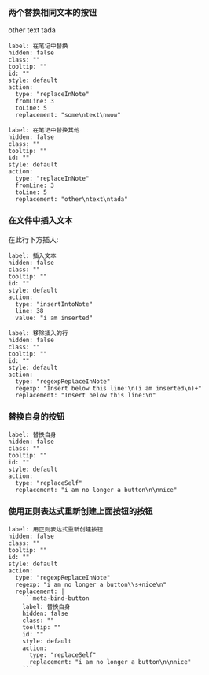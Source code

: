 ### 两个替换相同文本的按钮

other
text
tada

```meta-bind-button
label: 在笔记中替换
hidden: false
class: ""
tooltip: ""
id: ""
style: default
action:
  type: "replaceInNote"
  fromLine: 3
  toLine: 5
  replacement: "some\ntext\nwow"
```

```meta-bind-button
label: 在笔记中替换其他
hidden: false
class: ""
tooltip: ""
id: ""
style: default
action:
  type: "replaceInNote"
  fromLine: 3
  toLine: 5
  replacement: "other\ntext\ntada"
```

### 在文件中插入文本

在此行下方插入:

```meta-bind-button
label: 插入文本
hidden: false
class: ""
tooltip: ""
id: ""
style: default
action:
  type: "insertIntoNote"
  line: 38
  value: "i am inserted"
```

```meta-bind-button
label: 移除插入的行
hidden: false
class: ""
tooltip: ""
id: ""
style: default
action:
  type: "regexpReplaceInNote"
  regexp: "Insert below this line:\n(i am inserted\n)+"
  replacement: "Insert below this line:\n"
```

### 替换自身的按钮

```meta-bind-button
label: 替换自身
hidden: false
class: ""
tooltip: ""
id: ""
style: default
action:
  type: "replaceSelf"
  replacement: "i am no longer a button\n\nnice"
```

### 使用正则表达式重新创建上面按钮的按钮

```meta-bind-button
label: 用正则表达式重新创建按钮
hidden: false
class: ""
tooltip: ""
id: ""
style: default
action:
  type: "regexpReplaceInNote"
  regexp: "i am no longer a button\\s+nice\n"
  replacement: |
    ```meta-bind-button
    label: 替换自身
    hidden: false
    class: ""
    tooltip: ""
    id: ""
    style: default
    action:
      type: "replaceSelf"
      replacement: "i am no longer a button\n\nnice"
    ```
```
